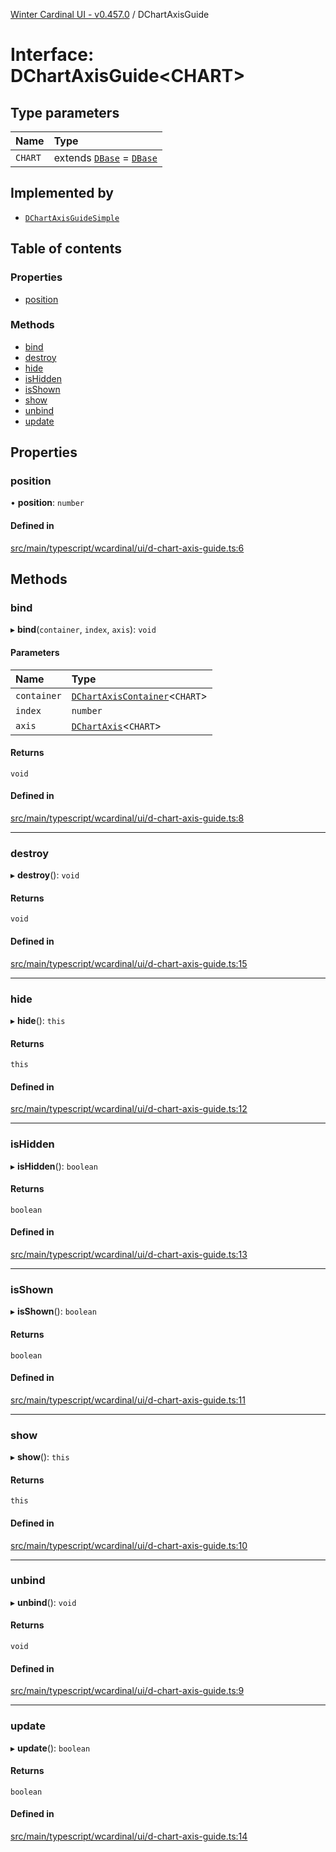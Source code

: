[Winter Cardinal UI - v0.457.0](../index.md) / DChartAxisGuide

# Interface: DChartAxisGuide\<CHART\>

## Type parameters

| Name | Type |
| :------ | :------ |
| `CHART` | extends [`DBase`](../classes/DBase.md) = [`DBase`](../classes/DBase.md) |

## Implemented by

- [`DChartAxisGuideSimple`](../classes/DChartAxisGuideSimple.md)

## Table of contents

### Properties

- [position](DChartAxisGuide.md#position)

### Methods

- [bind](DChartAxisGuide.md#bind)
- [destroy](DChartAxisGuide.md#destroy)
- [hide](DChartAxisGuide.md#hide)
- [isHidden](DChartAxisGuide.md#ishidden)
- [isShown](DChartAxisGuide.md#isshown)
- [show](DChartAxisGuide.md#show)
- [unbind](DChartAxisGuide.md#unbind)
- [update](DChartAxisGuide.md#update)

## Properties

### position

• **position**: `number`

#### Defined in

[src/main/typescript/wcardinal/ui/d-chart-axis-guide.ts:6](https://github.com/winter-cardinal/winter-cardinal-ui/blob/v0.457.0/src/main/typescript/wcardinal/ui/d-chart-axis-guide.ts#L6)

## Methods

### bind

▸ **bind**(`container`, `index`, `axis`): `void`

#### Parameters

| Name | Type |
| :------ | :------ |
| `container` | [`DChartAxisContainer`](DChartAxisContainer.md)\<`CHART`\> |
| `index` | `number` |
| `axis` | [`DChartAxis`](DChartAxis.md)\<`CHART`\> |

#### Returns

`void`

#### Defined in

[src/main/typescript/wcardinal/ui/d-chart-axis-guide.ts:8](https://github.com/winter-cardinal/winter-cardinal-ui/blob/v0.457.0/src/main/typescript/wcardinal/ui/d-chart-axis-guide.ts#L8)

___

### destroy

▸ **destroy**(): `void`

#### Returns

`void`

#### Defined in

[src/main/typescript/wcardinal/ui/d-chart-axis-guide.ts:15](https://github.com/winter-cardinal/winter-cardinal-ui/blob/v0.457.0/src/main/typescript/wcardinal/ui/d-chart-axis-guide.ts#L15)

___

### hide

▸ **hide**(): `this`

#### Returns

`this`

#### Defined in

[src/main/typescript/wcardinal/ui/d-chart-axis-guide.ts:12](https://github.com/winter-cardinal/winter-cardinal-ui/blob/v0.457.0/src/main/typescript/wcardinal/ui/d-chart-axis-guide.ts#L12)

___

### isHidden

▸ **isHidden**(): `boolean`

#### Returns

`boolean`

#### Defined in

[src/main/typescript/wcardinal/ui/d-chart-axis-guide.ts:13](https://github.com/winter-cardinal/winter-cardinal-ui/blob/v0.457.0/src/main/typescript/wcardinal/ui/d-chart-axis-guide.ts#L13)

___

### isShown

▸ **isShown**(): `boolean`

#### Returns

`boolean`

#### Defined in

[src/main/typescript/wcardinal/ui/d-chart-axis-guide.ts:11](https://github.com/winter-cardinal/winter-cardinal-ui/blob/v0.457.0/src/main/typescript/wcardinal/ui/d-chart-axis-guide.ts#L11)

___

### show

▸ **show**(): `this`

#### Returns

`this`

#### Defined in

[src/main/typescript/wcardinal/ui/d-chart-axis-guide.ts:10](https://github.com/winter-cardinal/winter-cardinal-ui/blob/v0.457.0/src/main/typescript/wcardinal/ui/d-chart-axis-guide.ts#L10)

___

### unbind

▸ **unbind**(): `void`

#### Returns

`void`

#### Defined in

[src/main/typescript/wcardinal/ui/d-chart-axis-guide.ts:9](https://github.com/winter-cardinal/winter-cardinal-ui/blob/v0.457.0/src/main/typescript/wcardinal/ui/d-chart-axis-guide.ts#L9)

___

### update

▸ **update**(): `boolean`

#### Returns

`boolean`

#### Defined in

[src/main/typescript/wcardinal/ui/d-chart-axis-guide.ts:14](https://github.com/winter-cardinal/winter-cardinal-ui/blob/v0.457.0/src/main/typescript/wcardinal/ui/d-chart-axis-guide.ts#L14)

